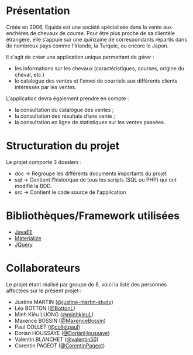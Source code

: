 # Présentation
Créée en 2006, Equida est une société spécialisée dans la vente aux enchères de chevaux de course. Pour être plus proche de sa clientèle étrangère, elle s’appuie sur une quinzaine de correspondants répartis dans de nombreux pays comme l’Irlande, la Turquie, ou encore le Japon.

Il s'agit de créer une application unique permettant de gérer :

- les informations sur les chevaux (caractéristiques, courses, origine du cheval, etc.)
- le catalogue des ventes et l'envoi de courriels aux différents clients intéressés par les ventes.

L'application devra également prendre en compte :
- la consultation du catalogue des ventes ;
- la consultation des résultats d’une vente ;
- la consultation en ligne de statistiques sur les ventes passées.

# Structuration du projet

Le projet comporte 3 dossiers :
- doc → Regroupe les différents documents importants du projet
- sql → Contient l'historique de tous les scripts (SQL ou PHP) qui ont modifié la BDD.
- src → Contient le code source de l'application

# Bibliothèques/Framework utilisées

- [JavaEE](https://www.oracle.com/technetwork/java/javaee/overview/index.html)
- [Materialize](https://materializecss.com/) 
- [JQuery](https://jquery.com/)

# Collaborateurs

Le projet étant réalisé par groupe de 8, voici la liste des personnes affectées sur le présent projet : 
- Justine MARTIN ([@justine-martin-study](https://github.com/justine-martin-study))
- Léa BOTTON ([@BottonL](https://github.com/BottonL))
- Minh Kiêu LUONG ([@minhkieuL](https://github.com/minhkieuL))
- Maxence BOSSIN ([@MaxenceBossin](https://github.com/MaxenceBossin))
- Paul COLLET ([@colletpaul](https://github.com/colletpaul))
- Dorian HOUSSAYE ([@DorianHoussaye](https://github.com/DorianHoussaye))
- Valentin BLANCHET ([@valentin50](https://github.com/valentin50))
- Corentin PAGEOT ([@CorentinPageot](https://github.com/CorentinPageot))
